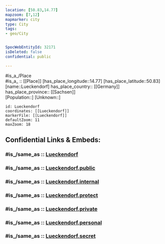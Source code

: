 ```yaml
---
location: [50.83,14.77] 
mapzoom: [7,12] 
mapmarker: city 
type: City
tags:
- geo/City


SpocWebEntityId: 32171
isDeleted: false
confidential: public

---
```

#is_a_/Place  
#is_a_ :: [[Place]] 
[has_place_longitude::14.77] 
[has_place_latitude::50.83] 
[name::Lueckendorf] 
has_place_country:: [[Germany]]  
has_place_province:: [[Sachsen]]  
[Population::] 
[Unknown::] 


```leaflet
id: Lueckendorf
coordinates: [[Lueckendorf]] 
markerFile: [[Lueckendorf]] 
defaultZoom: 11 
maxZoom: 18
```


## Confidential Links & Embeds: 

### #is_/same_as :: [Lueckendorf](/_Standards/Earth/Continent/Europe/Europe~Central/Germany/Germany~East/Sachsen/counties~Sachsen/Görlitz/cities~Görlitz/Olbersdorf/City/Lueckendorf.md) 

### #is_/same_as :: [Lueckendorf.public](/_public/Earth/Continent/Europe/Europe~Central/Germany/Germany~East/Sachsen/counties~Sachsen/Görlitz/cities~Görlitz/Olbersdorf/City/Lueckendorf.public.md) 

### #is_/same_as :: [Lueckendorf.internal](/_internal/Earth/Continent/Europe/Europe~Central/Germany/Germany~East/Sachsen/counties~Sachsen/Görlitz/cities~Görlitz/Olbersdorf/City/Lueckendorf.internal.md) 

### #is_/same_as :: [Lueckendorf.protect](/_protect/Earth/Continent/Europe/Europe~Central/Germany/Germany~East/Sachsen/counties~Sachsen/Görlitz/cities~Görlitz/Olbersdorf/City/Lueckendorf.protect.md) 

### #is_/same_as :: [Lueckendorf.private](/_private/Earth/Continent/Europe/Europe~Central/Germany/Germany~East/Sachsen/counties~Sachsen/Görlitz/cities~Görlitz/Olbersdorf/City/Lueckendorf.private.md) 

### #is_/same_as :: [Lueckendorf.personal](/_personal/Earth/Continent/Europe/Europe~Central/Germany/Germany~East/Sachsen/counties~Sachsen/Görlitz/cities~Görlitz/Olbersdorf/City/Lueckendorf.personal.md) 

### #is_/same_as :: [Lueckendorf.secret](/_secret/Earth/Continent/Europe/Europe~Central/Germany/Germany~East/Sachsen/counties~Sachsen/Görlitz/cities~Görlitz/Olbersdorf/City/Lueckendorf.secret.md)

